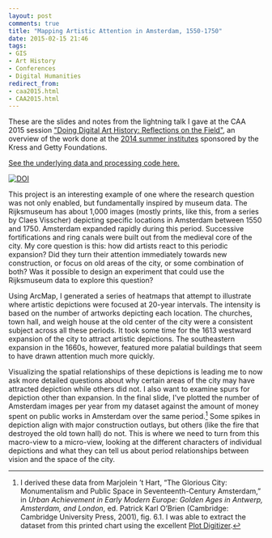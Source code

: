 ```yaml
---
layout: post
comments: true
title: "Mapping Artistic Attention in Amsterdam, 1550-1750"
date: 2015-02-15 21:46
tags: 
- GIS
- Art History
- Conferences
- Digital Humanities
redirect_from:
- caa2015.html
- CAA2015.html
---
```


<aside>
<p>These are the slides and notes from the lightning talk I gave at the CAA 2015 session <a href="http://conference.collegeart.org/programs/doing-digital-art-history/">"Doing Digital Art History: Reflections on the Field"</a>, an overview of the work done at the <a href="/2014/01/21/summer-2014-digital-art-history-institutes.html">2014 summer institutes</a> sponsored by the Kress and Getty Foundations.</p>
<p><a href="https://github.com/mdlincoln/middlebury_amsterdam">See the underlying data and processing code here.</a></p>
<p><a href="http://dx.doi.org/10.5281/zenodo.15461"><img src="https://zenodo.org/badge/5105/mdlincoln/middlebury_amsterdam.svg" alt="DOI" /></a></p>
</aside>

<script async class="speakerdeck-embed" data-id="2f56994087f846ff8cb733fcbf1f6c11" data-ratio="1.33333333333333" src="//speakerdeck.com/assets/embed.js"></script>

This project is an interesting example of one where the research question was not only enabled, but fundamentally inspired by museum data.
The Rijksmuseum has about 1,000 images (mostly prints, like this, from a series by Claes Visscher) depicting specific locations in Amsterdam between 1550 and 1750.
Amsterdam expanded rapidly during this period. Successive fortifications and ring canals were built out from the medieval core of the city.
My core question is this: how did artists react to this periodic expansion? Did they turn their attention immediately towards new construction, or focus on old areas of the city, or some combination of both?
Was it possible to design an experiment that could use the Rijksmuseum data to explore this question?

Using ArcMap, I generated a series of heatmaps that attempt to illustrate where artistic depictions were focused at 20-year intervals. The intensity is based on the number of artworks depicting each location.
The churches, town hall, and weigh house at the old center of the city were a consistent subject across all these periods.
It took some time for the 1613 westward expansion of the city to attract artistic depictions. 
The southeastern expansion in the 1660s, however, featured more palatial buildings that seem to have drawn attention much more quickly.

Visualizing the spatial relationships of these depictions is leading me to now ask more detailed questions about why certain areas of the city may have attracted depiction while others did not.
I also want to examine spurs for depiction other than expansion.
In the final slide, I've plotted the number of Amsterdam images per year from my dataset against the amount of money spent on public works in Amsterdam over the same period.[^1]
Some spikes in depiction align with major construction outlays, but others (like the fire that destroyed the old town hall) do not. 
This is where we need to turn from this macro-view to a micro-view, looking at the different characters of individual depictions and what they can tell us about period relationships between vision and the space of the city. 

[^1]: I derived these data from Marjolein ’t Hart, “The Glorious City: Monumentalism and Public Space in Seventeenth-Century Amsterdam,” in *Urban Achievement in Early Modern Europe: Golden Ages in Antwerp, Amsterdam, and London*, ed. Patrick Karl O’Brien (Cambridge: Cambridge University Press, 2001), fig. 6.1. I was able to extract the dataset from this printed chart using the excellent [Plot Digitizer](http://plotdigitizer.sourceforge.net/).
